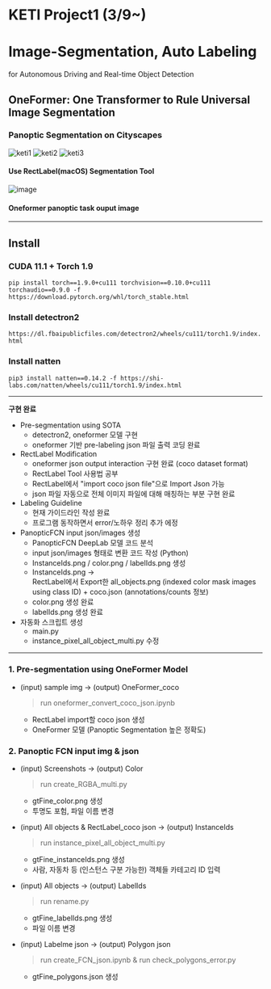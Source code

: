 # KETI Project1 (3/9~)
# Image-Segmentation, Auto Labeling
for Autonomous Driving and Real-time Object Detection

## OneFormer: One Transformer to Rule Universal Image Segmentation
### Panoptic Segmentation on Cityscapes
![keti1](https://github.com/chaewonS/Image-Segmentation-Auto-Labeling/assets/81732426/28494afb-8720-495f-82b9-f6c5c01896d8)
![keti2](https://github.com/chaewonS/Image-Segmentation-Auto-Labeling/assets/81732426/21ac4c95-80cf-416a-9262-9fd41385f48d)
![keti3](https://github.com/chaewonS/Image-Segmentation-Auto-Labeling/assets/81732426/c732ec8a-9580-4eb9-a106-b82686bb6cf0)

#### Use RectLabel(macOS) Segmentation Tool

![image](https://user-images.githubusercontent.com/81732426/228161115-16d28e8b-4570-4a09-bbea-b114960ad627.png)
#### Oneformer panoptic task ouput image

___
## Install
### CUDA 11.1 + Torch 1.9
``` pip install torch==1.9.0+cu111 torchvision==0.10.0+cu111 torchaudio==0.9.0 -f https://download.pytorch.org/whl/torch_stable.html ```

### Install detectron2
``` https://dl.fbaipublicfiles.com/detectron2/wheels/cu111/torch1.9/index.html ```

### Install natten
``` pip3 install natten==0.14.2 -f https://shi-labs.com/natten/wheels/cu111/torch1.9/index.html ```
___

**구현 완료**
+ Pre-segmentation using SOTA
  + detectron2, oneformer 모델 구현
  + oneformer 기반 pre-labeling json 파일 출력 코딩 완료
+ RectLabel Modification
  + oneformer json output interaction 구현 완료 (coco dataset format)
  + RectLabel Tool 사용법 공부
  + RectLabel에서 "import coco json file"으로 Import Json 가능
  + json 파일 자동으로 전체 이미지 파일에 대해 매칭하는 부분 구현 완료
+ Labeling Guideline
  + 현재 가이드라인 작성 완료
  + 프로그램 동작하면서 error/노하우 정리 추가 에정
+ PanopticFCN input json/images 생성
  + PanopticFCN DeepLab 모델 코드 분석
  + input json/images 형태로 변환 코드 작성 (Python)
  + InstanceIds.png / color.png / labelIds.png 생성
  + InstanceIds.png ->  
    RectLabel에서 Export한 all_objects.png (indexed color mask images using class ID) + coco.json (annotations/counts 정보)
  + color.png 생성 완료
  + labelIds.png 생성 완료
+ 자동화 스크립트 생성
  + main.py
  + instance_pixel_all_object_multi.py 수정
___

### 1. Pre-segmentation using OneFormer Model
  
+ (input) sample img -> (output) OneFormer_coco
  > run oneformer_convert_coco_json.ipynb
  + RectLabel import할 coco json 생성
  + OneFormer 모델 (Panoptic Segmentation 높은 정확도)

### 2. Panoptic FCN input img & json
  
+ (input) Screenshots -> (output) Color
  > run create_RGBA_multi.py
  + gtFine_color.png 생성
  + 투명도 포험, 파일 이름 변경

+ (input) All objects & RectLabel_coco json -> (output) InstanceIds
  > run instance_pixel_all_object_multi.py
  + gtFine_instanceIds.png 생성
  + 사람, 자동차 등 (인스턴스 구분 가능한) 객체들 카테고리 ID 입력

+ (input) All objects -> (output) LabelIds
  > run rename.py
  + gtFine_labelIds.png 생성
  + 파일 이름 변경
  
+ (input) Labelme json -> (output) Polygon json
  > run create_FCN_json.ipynb & run check_polygons_error.py
  + gtFine_polygons.json 생성




